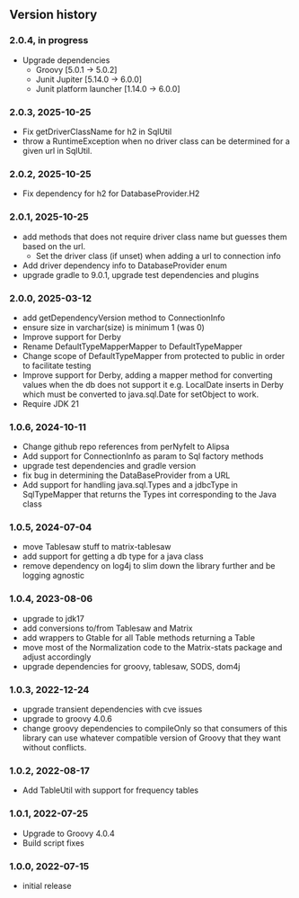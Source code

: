 ## Version history

### 2.0.4, in progress
- Upgrade dependencies
  - Groovy [5.0.1 -> 5.0.2]
  - Junit Jupiter [5.14.0 -> 6.0.0]
  - Junit platform launcher [1.14.0 -> 6.0.0]

### 2.0.3, 2025-10-25
- Fix getDriverClassName for h2 in SqlUtil
- throw a RuntimeException when no driver class can be determined for a given url in SqlUtil.

### 2.0.2, 2025-10-25
- Fix dependency for h2 for DatabaseProvider.H2

### 2.0.1, 2025-10-25
- add methods that does not require driver class name but guesses them based on the url.
  - Set the driver class (if unset) when adding a url to connection info
- Add driver dependency info to DatabaseProvider enum
- upgrade gradle to 9.0.1, upgrade test dependencies and plugins

### 2.0.0, 2025-03-12
- add getDependencyVersion method to ConnectionInfo
- ensure size in varchar(size) is minimum 1 (was 0)
- Improve support for Derby
- Rename DefaultTypeMapperMapper to DefaultTypeMapper
- Change scope of DefaultTypeMapper from protected to public in order to facilitate testing
- Improve support for Derby, adding a mapper method for converting values when the db does not support it
e.g. LocalDate inserts in Derby which must be converted to java.sql.Date for setObject to work.
- Require JDK 21

### 1.0.6, 2024-10-11
- Change github repo references from perNyfelt to Alipsa
- Add support for ConnectionInfo as param to Sql factory methods
- upgrade test dependencies and gradle version
- fix bug in determining the DataBaseProvider from a URL
- Add support for handling java.sql.Types and a jdbcType in SqlTypeMapper
  that returns the Types int corresponding to the Java class

### 1.0.5, 2024-07-04
- move Tablesaw stuff to matrix-tablesaw
- add support for getting a db type for a java class
- remove dependency on log4j to slim down the library further and be logging agnostic

### 1.0.4, 2023-08-06
- upgrade to jdk17
- add conversions to/from Tablesaw and Matrix
- add wrappers to Gtable for all Table methods returning a Table
- move most of the Normalization code to the Matrix-stats package and adjust accordingly
- upgrade dependencies for groovy, tablesaw, SODS, dom4j

### 1.0.3, 2022-12-24
- upgrade transient dependencies with cve issues
- upgrade to groovy 4.0.6
- change groovy dependencies to compileOnly so that consumers of this library
  can use whatever compatible version of Groovy that they want without conflicts.

### 1.0.2, 2022-08-17
- Add TableUtil with support for frequency tables

### 1.0.1, 2022-07-25
- Upgrade to Groovy 4.0.4
- Build script fixes

### 1.0.0, 2022-07-15
- initial release